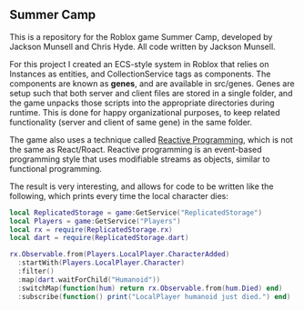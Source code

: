 ## Summer Camp

This is a repository for the Roblox game Summer Camp, developed by Jackson Munsell and Chris Hyde. All code written by Jackson Munsell.

For this project I created an ECS-style system in Roblox that relies on Instances as entities, and CollectionService tags as components. The components are known as **genes**, and are available in src/genes.
Genes are setup such that both server and client files are stored in a single folder, and the game unpacks those scripts into the appropriate directories during runtime. This is done for happy organizational purposes, to keep related functionality (server and client of same gene) in the same folder.

The game also uses a technique called [Reactive Programming](https://reactivex.io/), which is not the same as React/Roact. Reactive programming is an event-based programming style that uses modifiable streams as objects, similar to functional programming.

The result is very interesting, and allows for code to be written like the following, which prints every time the local character dies:

``` lua
local ReplicatedStorage = game:GetService("ReplicatedStorage")
local Players = game:GetService("Players")
local rx = require(ReplicatedStorage.rx)
local dart = require(ReplicatedStorage.dart)

rx.Observable.from(Players.LocalPlayer.CharacterAdded)
  :startWith(Players.LocalPlayer.Character)
  :filter()
  :map(dart.waitForChild("Humanoid"))
  :switchMap(function(hum) return rx.Observable.from(hum.Died) end)
  :subscribe(function() print("LocalPlayer humanoid just died.") end)
```
